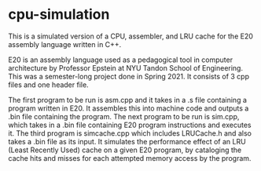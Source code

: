 # cpu-simulation
This is a simulated version of a CPU, assembler, and LRU cache for the E20 assembly language written in C++.

E20 is an assembly language used as a pedagogical tool in computer architecture by Professor Epstein at NYU Tandon School of Engineering. 
This was a semester-long project done in Spring 2021. It consists of 3 cpp files and one header file. 

The first program to be run is asm.cpp and it takes in a .s file containing a program written in E20. It assembles this into machine code and outputs a .bin file containing
the program. The next program to be run is sim.cpp, which takes in a .bin file containing E20 program instructions and executes it. The third program is simcache.cpp which
includes LRUCache.h and also takes a .bin file as its input. It simulates the performance effect of an LRU (Least Recently Used) cache on a given E20 program, by cataloging 
the cache hits and misses for each attempted memory access by the program.
